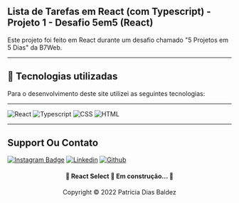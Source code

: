 ## Lista de Tarefas em React (com Typescript) - Projeto 1 - Desafio 5em5 (React)


Este projeto foi feito em React durante um desafio chamado "5 Projetos em 5 Dias" da B7Web.

---
## 💼 Tecnologias utilizadas
Para o desenvolvimento deste site utilizei as seguintes tecnologias:

---

![React](https://img.shields.io/badge/React-20232A?style=for-the-badge&logo=react&logoColor=61DAFB)
![Typescript](https://img.shields.io/badge/TypeScript-007ACC?style=for-the-badge&logo=typescript&logoColor=white)
![CSS](https://img.shields.io/badge/CSS3-1572B6?style=for-the-badge&logo=css3&logoColor=white)
![HTML](https://img.shields.io/badge/HTML-239120?style=for-the-badge&logo=html5&logoColor=white)

---
## Support Ou Contato 

[![Instagram Badge](https://img.shields.io/badge/Instagram-E4405F?style=for-the-badge&logo=instagram&logoColor=white)](https://www.instagram.com/patriciabaldez/)
[![Linkedin](https://img.shields.io/badge/LinkedIn-0077B5?style=for-the-badge&logo=linkedin&logoColor=white)](https://www.linkedin.com/in/patricia-dias-baldez-a89b0818a/)
[![Github](https://img.shields.io/badge/GitHub-100000?style=for-the-badge&logo=github&logoColor=white)](https://github.com/Patriciabadez/to_do_list)

<h4 align="center"> 
	🚧  React Select 🚀 Em construção...  🚧
</h4>


<p align="center">Copyright © 2022 Patricia Dias Baldez</p>